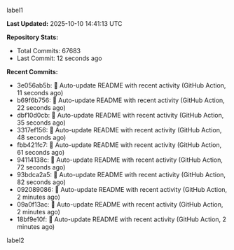 
label1 
<!-- ACTIVITY_START -->
**Last Updated:** 2025-10-10 14:41:13 UTC

**Repository Stats:**
- Total Commits: 67683
- Last Commit: 12 seconds ago

**Recent Commits:**
- 3e056ab5b: 🤖 Auto-update README with recent activity (GitHub Action, 11 seconds ago)
- b69f6b756: 🤖 Auto-update README with recent activity (GitHub Action, 22 seconds ago)
- dbf10d0cb: 🤖 Auto-update README with recent activity (GitHub Action, 35 seconds ago)
- 3317ef156: 🤖 Auto-update README with recent activity (GitHub Action, 48 seconds ago)
- fbb421fc7: 🤖 Auto-update README with recent activity (GitHub Action, 61 seconds ago)
- 94114138c: 🤖 Auto-update README with recent activity (GitHub Action, 72 seconds ago)
- 93bdca2a5: 🤖 Auto-update README with recent activity (GitHub Action, 82 seconds ago)
- 092089086: 🤖 Auto-update README with recent activity (GitHub Action, 2 minutes ago)
- 09a0f13ac: 🤖 Auto-update README with recent activity (GitHub Action, 2 minutes ago)
- 18bf9e10f: 🤖 Auto-update README with recent activity (GitHub Action, 2 minutes ago)
<!-- ACTIVITY_END -->

label2
